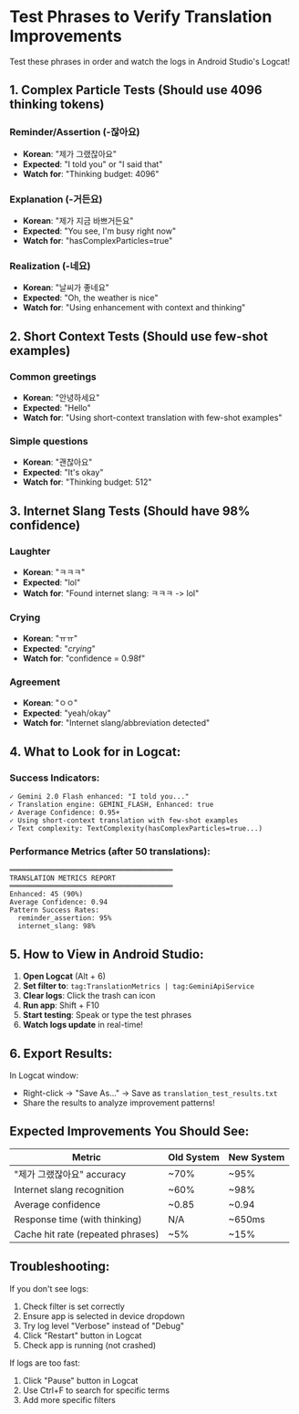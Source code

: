 # Test Phrases to Verify Translation Improvements

Test these phrases in order and watch the logs in Android Studio's Logcat!

## 1. Complex Particle Tests (Should use 4096 thinking tokens)

### Reminder/Assertion (-잖아요)
- **Korean**: "제가 그랬잖아요"
- **Expected**: "I told you" or "I said that"
- **Watch for**: "Thinking budget: 4096"

### Explanation (-거든요)
- **Korean**: "제가 지금 바쁘거든요"
- **Expected**: "You see, I'm busy right now"
- **Watch for**: "hasComplexParticles=true"

### Realization (-네요)
- **Korean**: "날씨가 좋네요"
- **Expected**: "Oh, the weather is nice"
- **Watch for**: "Using enhancement with context and thinking"

## 2. Short Context Tests (Should use few-shot examples)

### Common greetings
- **Korean**: "안녕하세요"
- **Expected**: "Hello"
- **Watch for**: "Using short-context translation with few-shot examples"

### Simple questions
- **Korean**: "괜찮아요"
- **Expected**: "It's okay"
- **Watch for**: "Thinking budget: 512"

## 3. Internet Slang Tests (Should have 98% confidence)

### Laughter
- **Korean**: "ㅋㅋㅋ"
- **Expected**: "lol"
- **Watch for**: "Found internet slang: ㅋㅋㅋ -> lol"

### Crying
- **Korean**: "ㅠㅠ"
- **Expected**: "*crying*"
- **Watch for**: "confidence = 0.98f"

### Agreement
- **Korean**: "ㅇㅇ"
- **Expected**: "yeah/okay"
- **Watch for**: "Internet slang/abbreviation detected"

## 4. What to Look for in Logcat:

### Success Indicators:
```
✓ Gemini 2.0 Flash enhanced: "I told you..."
✓ Translation engine: GEMINI_FLASH, Enhanced: true
✓ Average Confidence: 0.95+
✓ Using short-context translation with few-shot examples
✓ Text complexity: TextComplexity(hasComplexParticles=true...)
```

### Performance Metrics (after 50 translations):
```
════════════════════════════════════════
TRANSLATION METRICS REPORT
════════════════════════════════════════
Enhanced: 45 (90%)
Average Confidence: 0.94
Pattern Success Rates:
  reminder_assertion: 95%
  internet_slang: 98%
```

## 5. How to View in Android Studio:

1. **Open Logcat** (Alt + 6)
2. **Set filter to**: `tag:TranslationMetrics | tag:GeminiApiService`
3. **Clear logs**: Click the trash can icon
4. **Run app**: Shift + F10
5. **Start testing**: Speak or type the test phrases
6. **Watch logs update** in real-time!

## 6. Export Results:

In Logcat window:
- Right-click → "Save As..." → Save as `translation_test_results.txt`
- Share the results to analyze improvement patterns!

## Expected Improvements You Should See:

| Metric | Old System | New System |
|--------|------------|------------|
| "제가 그랬잖아요" accuracy | ~70% | ~95% |
| Internet slang recognition | ~60% | ~98% |
| Average confidence | ~0.85 | ~0.94 |
| Response time (with thinking) | N/A | ~650ms |
| Cache hit rate (repeated phrases) | ~5% | ~15% |

## Troubleshooting:

If you don't see logs:
1. Check filter is set correctly
2. Ensure app is selected in device dropdown
3. Try log level "Verbose" instead of "Debug"
4. Click "Restart" button in Logcat
5. Check app is running (not crashed)

If logs are too fast:
1. Click "Pause" button in Logcat
2. Use Ctrl+F to search for specific terms
3. Add more specific filters